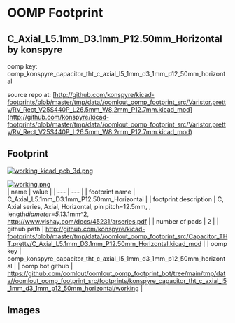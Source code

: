 # OOMP Footprint  
## C_Axial_L5.1mm_D3.1mm_P12.50mm_Horizontal  by konspyre  
  
oomp key: oomp_konspyre_capacitor_tht_c_axial_l5_1mm_d3_1mm_p12_50mm_horizontal  
  
source repo at: [http://github.com/konspyre/kicad-footprints/blob/master/tmp/data//oomlout_oomp_footprint_src/Varistor.pretty/RV_Rect_V25S440P_L26.5mm_W8.2mm_P12.7mm.kicad_mod](http://github.com/konspyre/kicad-footprints/blob/master/tmp/data//oomlout_oomp_footprint_src/Varistor.pretty/RV_Rect_V25S440P_L26.5mm_W8.2mm_P12.7mm.kicad_mod)  
## Footprint  
  
[![working_kicad_pcb_3d.png](working_kicad_pcb_3d_600.png)](working_kicad_pcb_3d.png)  
  
[![working.png](working_600.png)](working.png)  
| name | value | 
| --- | --- | 
| footprint name | C_Axial_L5.1mm_D3.1mm_P12.50mm_Horizontal | 
| footprint description | C, Axial series, Axial, Horizontal, pin pitch=12.5mm, , length*diameter=5.1*3.1mm^2, http://www.vishay.com/docs/45231/arseries.pdf | 
| number of pads | 2 | 
| github path | http://github.com/konspyre/kicad-footprints/blob/master/tmp/data//oomlout_oomp_footprint_src/Capacitor_THT.pretty/C_Axial_L5.1mm_D3.1mm_P12.50mm_Horizontal.kicad_mod | 
| oomp key | oomp_konspyre_capacitor_tht_c_axial_l5_1mm_d3_1mm_p12_50mm_horizontal | 
| oomp bot github | https://github.com/oomlout/oomlout_oomp_footprint_bot/tree/main/tmp/data//oomlout_oomp_footprint_src/footprints/konspyre_capacitor_tht_c_axial_l5_1mm_d3_1mm_p12_50mm_horizontal/working | 
## Images  
